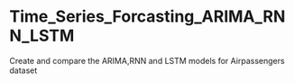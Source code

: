 # Time_Series_Forcasting_ARIMA_RNN_LSTM
Create and compare the ARIMA,RNN and LSTM models for Airpassengers dataset
